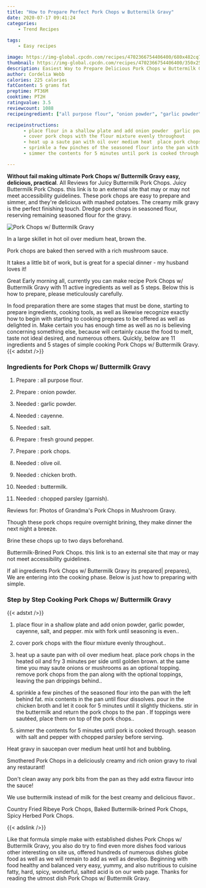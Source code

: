 ```yaml
---
title: "How to Prepare Perfect Pork Chops w Buttermilk Gravy"
date: 2020-07-17 09:41:24
categories:
    - Trend Recipes
    
tags:
    - Easy recipes

image: https://img-global.cpcdn.com/recipes/4702366754406400/680x482cq70/pork-chops-w-buttermilk-gravy-recipe-main-photo.jpg
thumbnail: https://img-global.cpcdn.com/recipes/4702366754406400/350x250cq70/pork-chops-w-buttermilk-gravy-recipe-main-photo.jpg
description: Easiest Way to Prepare Delicious Pork Chops w Buttermilk Gravy with 11 ingredients and 5 stages of easy cooking.
author: Cordelia Webb
calories: 225 calories
fatContent: 5 grams fat
preptime: PT36M
cooktime: PT2H
ratingvalue: 3.5
reviewcount: 1088
recipeingredient: ["all purpose flour", "onion powder", "garlic powder", "cayenne", "salt", "fresh ground pepper", "pork chops", "olive oil", "chicken broth", "buttermilk", "chopped parsley garnish"]

recipeinstructions: 
      - place flour in a shallow plate and add onion powder  garlic powder  cayenne  salt and pepper mix with fork until seasoning is even 
      - cover pork chops with the flour mixture evenly throughout 
      - heat up a saute pan with oil over medium heat  place pork chops in the heated oil and fry 3 minutes per side until golden brown at the same time you may saute onions or mushrooms as an optional topping remove pork chops from the pan along with the optional toppings leaving the pan drippings behind 
      - sprinkle a few pinches of the seasoned flour into the pan with the left behind fat  mix contents in the pan until flour dissolves pour in the chicken broth and let it cook for 5 minutes until it slightly thickens stir in the buttermilk and return the pork chops to the pan  If toppings were sauted  place them on top of the pork chops 
      - simmer the contents for 5 minutes until pork is cooked through season with salt and pepper with chopped parsley before serving

---
```




**Without fail making ultimate Pork Chops w/ Buttermilk Gravy easy, delicious, practical**. All Reviews for Juicy Buttermilk Pork Chops. Juicy Buttermilk Pork Chops. this link is to an external site that may or may not meet accessibility guidelines. These pork chops are easy to prepare and simmer, and they&#39;re delicious with mashed potatoes. The creamy milk gravy is the perfect finishing touch. Dredge pork chops in seasoned flour, reserving remaining seasoned flour for the gravy.


![Pork Chops w/ Buttermilk Gravy](https://img-global.cpcdn.com/recipes/4702366754406400/680x482cq70/pork-chops-w-buttermilk-gravy-recipe-main-photo.jpg "Pork Chops w/ Buttermilk Gravy")



In a large skillet in hot oil over medium heat, brown the.

Pork chops are baked then served with a rich mushroom sauce.

It takes a little bit of work, but is great for a special dinner - my husband loves it!


Great Early morning all, currently you can make recipe Pork Chops w/ Buttermilk Gravy with 11 active ingredients as well as 5 steps. Below this is how to prepare, please meticulously carefully.

In food preparation there are some stages that must be done, starting to prepare ingredients, cooking tools, as well as likewise recognize exactly how to begin with starting to cooking prepares to be offered as well as delighted in. Make certain you has enough time as well as no is believing concerning something else, because will certainly cause the food to melt, taste not ideal desired, and numerous others. Quickly, below are 11 ingredients and 5 stages of simple cooking Pork Chops w/ Buttermilk Gravy.
{{< adstxt />}}

### Ingredients for Pork Chops w/ Buttermilk Gravy


1. Prepare  : all purpose flour.

1. Prepare  : onion powder.

1. Needed  : garlic powder.

1. Needed  : cayenne.

1. Needed  : salt.

1. Prepare  : fresh ground pepper.

1. Prepare  : pork chops.

1. Needed  : olive oil.

1. Needed  : chicken broth.

1. Needed  : buttermilk.

1. Needed  : chopped parsley (garnish).


Reviews for: Photos of Grandma&#39;s Pork Chops in Mushroom Gravy.

Though these pork chops require overnight brining, they make dinner the next night a breeze.

Brine these chops up to two days beforehand.

Buttermilk-Brined Pork Chops. this link is to an external site that may or may not meet accessibility guidelines.


If all ingredients Pork Chops w/ Buttermilk Gravy its prepared| prepares}, We are entering into the cooking phase. Below is just how to preparing with simple.

### Step by Step Cooking Pork Chops w/ Buttermilk Gravy

{{< adstxt />}}


1. place flour in a shallow plate and add onion powder,  garlic powder,  cayenne,  salt, and pepper. mix with fork until seasoning is even..



1. cover pork chops with the flour mixture evenly throughout..



1. heat up a saute pan with oil over medium heat.  place pork chops in the heated oil and fry 3 minutes per side until golden brown. at the same time you may saute onions or mushrooms as an optional topping. remove pork chops from the pan along with the optional toppings, leaving the pan drippings behind..



1. sprinkle a few pinches of the seasoned flour into the pan with the left behind fat.  mix contents in the pan until flour dissolves. pour in the chicken broth and let it cook for 5 minutes until it slightly thickens. stir in the buttermilk and return the pork chops to the pan . If toppings were sautéed,  place them on top of the pork chops..



1. simmer the contents for 5 minutes until pork is cooked through. season with salt and pepper with chopped parsley before serving.




Heat gravy in saucepan over medium heat until hot and bubbling.

Smothered Pork Chops in a deliciously creamy and rich onion gravy to rival any restaurant!

Don&#39;t clean away any pork bits from the pan as they add extra flavour into the sauce!

We use buttermilk instead of milk for the best creamy and delicious flavor..

Country Fried Ribeye Pork Chops, Baked Buttermilk-brined Pork Chops, Spicy Herbed Pork Chops.


{{< adslink />}}

Like that formula simple make with established dishes Pork Chops w/ Buttermilk Gravy, you also do try to find even more dishes food various other interesting on site us, offered hundreds of numerous dishes globe food as well as we will remain to add as well as develop. Beginning with food healthy and balanced very easy, yummy, and also nutritious to cuisine fatty, hard, spicy, wonderful, salted acid is on our web page. Thanks for reading the utmost dish Pork Chops w/ Buttermilk Gravy.
